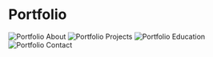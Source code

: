 # Portfolio
![Portfolio About](https://github.com/user-attachments/assets/a555f6a6-e2ac-4e59-9a3c-8cd49bedb816)
![Portfolio Projects](https://github.com/user-attachments/assets/216d9814-9750-4c48-ba95-6fe2901549ff)
![Portfolio Education](https://github.com/user-attachments/assets/eaddc4cf-fa4f-4941-8e95-b977662e4af0)
![Portfolio Contact](https://github.com/user-attachments/assets/ff0be42b-b120-4776-8d21-484346271bed)
